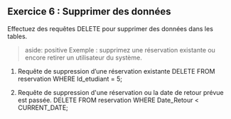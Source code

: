 
## Exercice 6 : Supprimer des données

Effectuez des requêtes DELETE pour supprimer des données dans les tables.
> aside: positive
> Exemple : supprimez une réservation existante ou encore retirer un utilisateur du système.
>

1. Requête de suppression d’une réservation existante
DELETE FROM reservation
WHERE Id_etudiant = 5;

2. Requête de suppression d'une réservation ou la date de retour prévue est passée.
DELETE FROM reservation
WHERE Date_Retour < CURRENT_DATE;
